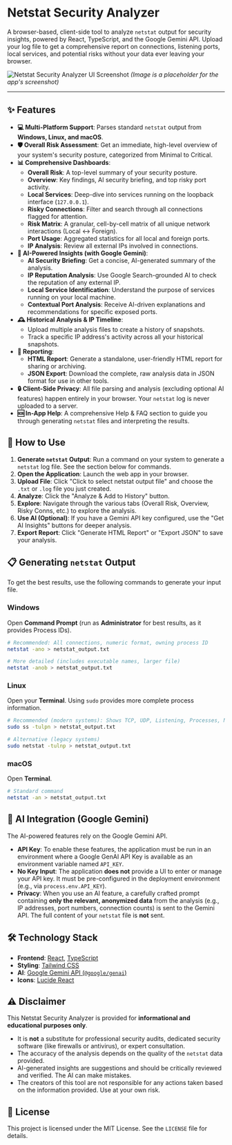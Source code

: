 
# Netstat Security Analyzer

A browser-based, client-side tool to analyze `netstat` output for security insights, powered by React, TypeScript, and the Google Gemini API. Upload your log file to get a comprehensive report on connections, listening ports, local services, and potential risks without your data ever leaving your browser.

![Netstat Security Analyzer UI Screenshot](https://storage.googleapis.com/pr-newsroom-wp/1/2023/05/Gemini_logo_2023.svg)
*(Image is a placeholder for the app's screenshot)*

---

## ✨ Features

- **💻 Multi-Platform Support**: Parses standard `netstat` output from **Windows, Linux, and macOS**.
- **🛡️ Overall Risk Assessment**: Get an immediate, high-level overview of your system's security posture, categorized from Minimal to Critical.
- **📊 Comprehensive Dashboards**:
    - **Overall Risk**: A top-level summary of your security posture.
    - **Overview**: Key findings, AI security briefing, and top risky port activity.
    - **Local Services**: Deep-dive into services running on the loopback interface (`127.0.0.1`).
    - **Risky Connections**: Filter and search through all connections flagged for attention.
    - **Risk Matrix**: A granular, cell-by-cell matrix of all unique network interactions (Local &harr; Foreign).
    - **Port Usage**: Aggregated statistics for all local and foreign ports.
    - **IP Analysis**: Review all external IPs involved in connections.
- **🤖 AI-Powered Insights (with Google Gemini)**:
    - **AI Security Briefing**: Get a concise, AI-generated summary of the analysis.
    - **IP Reputation Analysis**: Use Google Search-grounded AI to check the reputation of any external IP.
    - **Local Service Identification**: Understand the purpose of services running on your local machine.
    - **Contextual Port Analysis**: Receive AI-driven explanations and recommendations for specific exposed ports.
- **🕰️ Historical Analysis & IP Timeline**:
    - Upload multiple analysis files to create a history of snapshots.
    - Track a specific IP address's activity across all your historical snapshots.
- **📄 Reporting**:
    - **HTML Report**: Generate a standalone, user-friendly HTML report for sharing or archiving.
    - **JSON Export**: Download the complete, raw analysis data in JSON format for use in other tools.
- **🔒 Client-Side Privacy**: All file parsing and analysis (excluding optional AI features) happen entirely in your browser. Your `netstat` log is never uploaded to a server.
- **🆘 In-App Help**: A comprehensive Help & FAQ section to guide you through generating `netstat` files and interpreting the results.

## 🚀 How to Use

1.  **Generate `netstat` Output**: Run a command on your system to generate a `netstat` log file. See the section below for commands.
2.  **Open the Application**: Launch the web app in your browser.
3.  **Upload File**: Click "Click to select netstat output file" and choose the `.txt` or `.log` file you just created.
4.  **Analyze**: Click the "Analyze & Add to History" button.
5.  **Explore**: Navigate through the various tabs (Overall Risk, Overview, Risky Conns, etc.) to explore the analysis.
6.  **Use AI (Optional)**: If you have a Gemini API key configured, use the "Get AI Insights" buttons for deeper analysis.
7.  **Export Report**: Click "Generate HTML Report" or "Export JSON" to save your analysis.

## 📋 Generating `netstat` Output

To get the best results, use the following commands to generate your input file.

### Windows

Open **Command Prompt** (run as **Administrator** for best results, as it provides Process IDs).

```sh
# Recommended: All connections, numeric format, owning process ID
netstat -ano > netstat_output.txt

# More detailed (includes executable names, larger file)
netstat -anob > netstat_output.txt
```

### Linux

Open your **Terminal**. Using `sudo` provides more complete process information.

```sh
# Recommended (modern systems): Shows TCP, UDP, Listening, Processes, Numeric
sudo ss -tulpn > netstat_output.txt

# Alternative (legacy systems)
sudo netstat -tulnp > netstat_output.txt
```

### macOS

Open **Terminal**.

```sh
# Standard command
netstat -an > netstat_output.txt
```

## 🤖 AI Integration (Google Gemini)

The AI-powered features rely on the Google Gemini API.

-   **API Key**: To enable these features, the application must be run in an environment where a Google GenAI API Key is available as an environment variable named `API_KEY`.
-   **No Key Input**: The application **does not** provide a UI to enter or manage your API key. It must be pre-configured in the deployment environment (e.g., via `process.env.API_KEY`).
-   **Privacy**: When you use an AI feature, a carefully crafted prompt containing **only the relevant, anonymized data** from the analysis (e.g., IP addresses, port numbers, connection counts) is sent to the Gemini API. The full content of your `netstat` file is **not** sent.

## 🛠️ Technology Stack

-   **Frontend**: [React](https://react.dev/), [TypeScript](https://www.typescriptlang.org/)
-   **Styling**: [Tailwind CSS](https://tailwindcss.com/)
-   **AI**: [Google Gemini API (`@google/genai`)](https://github.com/google/generative-ai-js)
-   **Icons**: [Lucide React](https://lucide.dev/)

## ⚠️ Disclaimer

This Netstat Security Analyzer is provided for **informational and educational purposes only**.

-   It is **not** a substitute for professional security audits, dedicated security software (like firewalls or antivirus), or expert consultation.
-   The accuracy of the analysis depends on the quality of the `netstat` data provided.
-   AI-generated insights are suggestions and should be critically reviewed and verified. The AI can make mistakes.
-   The creators of this tool are not responsible for any actions taken based on the information provided. Use at your own risk.

## 📄 License

This project is licensed under the MIT License. See the `LICENSE` file for details.
